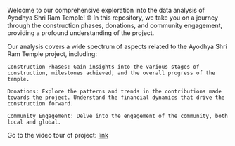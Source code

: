 Welcome to our comprehensive exploration into the data analysis of Ayodhya Shri Ram Temple! 🌐 In this repository, we take you on a journey through the construction phases, donations, and community engagement, providing a profound understanding of the project.

Our analysis covers a wide spectrum of aspects related to the Ayodhya Shri Ram Temple project, including:

    Construction Phases: Gain insights into the various stages of construction, milestones achieved, and the overall progress of the temple.

    Donations: Explore the patterns and trends in the contributions made towards the project. Understand the financial dynamics that drive the construction forward.

    Community Engagement: Delve into the engagement of the community, both local and global.

Go to the video tour of project: [link](https://github.com/shriyaa01/Ayodhya_Shri_Ram_Temple_Analysis/assets/100456530/ef36a18f-1149-4186-9808-8c230d635bcf)


